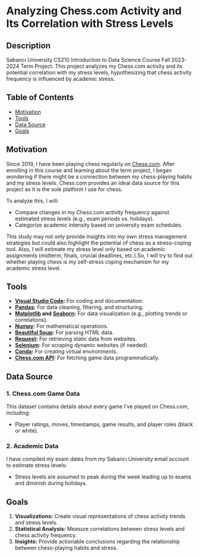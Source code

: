 # Analyzing Chess.com Activity and Its Correlation with Stress Levels

## Description
Sabancı University CS210 Introduction to Data Science Course Fall 2023-2024 Term Project. This project analyzes my Chess.com activity and its potential correlation with my stress levels, hypothesizing that chess activity frequency is influenced by academic stress.

## Table of Contents
- [Motivation](#motivation)  
- [Tools](#tools)  
- [Data Source](#data-source)  
- [Goals](#goals)  

## Motivation
Since 2019, I have been playing chess regularly on [Chess.com](https://www.chess.com/). After enrolling in this course and learning about the term project, I began wondering if there might be a connection between my chess-playing habits and my stress levels. Chess.com provides an ideal data source for this project as it is the sole platform I use for chess.

To analyze this, I will:
- Compare changes in my Chess.com activity frequency against estimated stress levels (e.g., exam periods vs. holidays).
- Categorize academic intensity based on university exam schedules.
  
This study may not only provide insights into my own stress management strategies but could also highlight the potential of chess as a stress-coping tool.
Also, I will estimate my stress level only based on academic assignments (midterm, finals, crucial deadlines, etc.).So, I will try to find out whether playing chess is my self-stress coping mechanism for my academic stress level.

## Tools
- **[Visual Studio Code](https://code.visualstudio.com):** For coding and documentation.
- **[Pandas](https://pandas.pydata.org/):** For data cleaning, filtering, and structuring.
- **[Matplotlib](https://matplotlib.org/) and [Seaborn](https://seaborn.pydata.org/):** For data visualization (e.g., plotting trends or correlations).
- **[Numpy](https://numpy.org/):** For mathematical operations.
- **[Beautiful Soup](https://www.crummy.com/software/BeautifulSoup/bs4/doc/):** For parsing HTML data.
- **[Request](https://requests.readthedocs.io/en/latest/):** For retrieving static data from websites.
- **[Selenium](https://www.selenium.dev/):** For scraping dynamic websites (if needed).
- **[Conda](https://anaconda.org/anaconda/conda):** For creating virtual environments.
- **[Chess.com API](https://www.chess.com/club/chess-com-developer-community):** For fetching game data programmatically.

## Data Source
### 1. Chess.com Game Data
This dataset contains details about every game I've played on Chess.com, including:
- Player ratings, moves, timestamps, game results, and player roles (black or white).

### 2. Academic Data
I have compiled my exam dates from my Sabancı University email account to estimate stress levels:
- Stress levels are assumed to peak during the week leading up to exams and diminish during holidays.

## Goals
1. **Visualizations:** Create visual representations of chess activity trends and stress levels.
2. **Statistical Analysis:** Measure correlations between stress levels and chess activity frequency.
3. **Insights:** Provide actionable conclusions regarding the relationship between chess-playing habits and stress.
